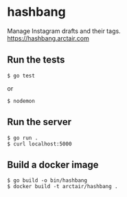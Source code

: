 # hashbang
Manage Instagram drafts and their tags.  
https://hashbang.arctair.com  
## Run the tests
```
$ go test
```
or
```
$ nodemon
```
## Run the server
```
$ go run .
$ curl localhost:5000
```
## Build a docker image
```
$ go build -o bin/hashbang
$ docker build -t arctair/hashbang .
```

